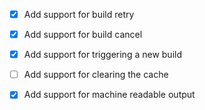 * [x] Add support for build retry
* [x] Add support for build cancel
* [x] Add support for triggering a new build
* [ ] Add support for clearing the cache
* [x] Add support for machine readable output

